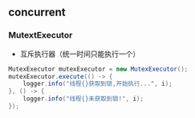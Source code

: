 ## concurrent


### MutextExecutor

- 互斥执行器（统一时间只能执行一个）

``` java
MutexExecutor mutexExecutor = new MutexExecutor();
mutexExecutor.execute(() -> {
    logger.info("线程{}获取到锁,开始执行...", i);
}, () -> {
    logger.info("线程{}未获取到锁!", i);
});
```